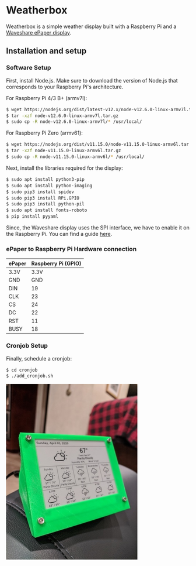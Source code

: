 # Weatherbox 

Weatherbox is a simple weather display built with a Raspberry Pi and a [Waveshare ePaper display](https://www.waveshare.com/wiki/4.2inch_e-Paper_Module). 

## Installation and setup

### Software Setup

First, install Node.js. Make sure to download the version of Node.js that corresponds to your Raspberry Pi's architecture.

For Raspberry Pi 4/3 B+ (armv7l):

```bash
$ wget https://nodejs.org/dist/latest-v12.x/node-v12.6.0-linux-armv7l.tar.gz
$ tar -xzf node-v12.6.0-linux-armv7l.tar.gz
$ sudo cp -R node-v12.6.0-linux-armv7l/* /usr/local/
```

For Raspberry Pi Zero (armv61):

```bash
$ wget https://nodejs.org/dist/v11.15.0/node-v11.15.0-linux-armv6l.tar.gz
$ tar -xzf node-v11.15.0-linux-armv6l.tar.gz
$ sudo cp -R node-v11.15.0-linux-armv6l/* /usr/local/
```

Next, install the libraries required for the display:

```bash
$ sudo apt install python3-pip
$ sudo apt install python-imaging
$ sudo pip3 install spidev
$ sudo pip3 install RPi.GPIO
$ sudo pip3 install python-pil
$ sudo apt install fonts-roboto
$ pip install pyyaml
```

Since, the Waveshare display uses the SPI interface, we have to enable it on the Raspberry Pi. You can find a guide [here](https://www.raspberrypi-spy.co.uk/2014/08/enabling-the-spi-interface-on-the-raspberry-pi/).

### ePaper to Raspberry Pi Hardware connection

| ePaper | Raspberry Pi (GPIO) |
|--------|---------------------|
| 3.3V   | 3.3V                |
| GND    | GND                 |
| DIN    | 19                  |
| CLK    | 23                  |
| CS     | 24                  |
| DC     | 22                  |
| RST    | 11                  |
| BUSY   | 18                  |

### Cronjob Setup

Finally, schedule a cronjob:

```bash
$ cd cronjob
$ ./add_cronjob.sh
```
![Weatherbox display](resources/weatherbox.jpg)
